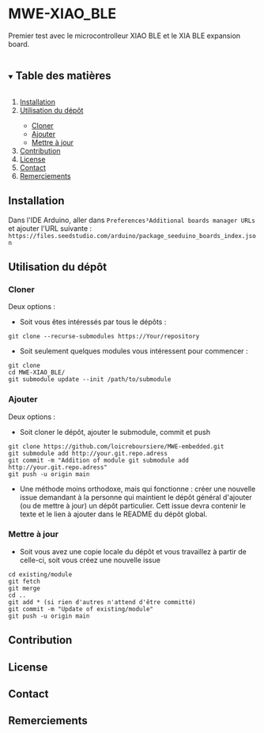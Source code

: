 # MWE-XIAO_BLE

Premier test avec le microcontrolleur XIAO BLE et le XIA BLE expansion board.


<!-- TABLE DES MATIÈRES -->
<details open="open">
  <summary><h2 style="display: inline-block">Table des matières</h2></summary>
  <ol>
    <li><a href="#installation">Installation</a></li>
    <li><a href="#utilisation-du-dépôt">Utilisation du dépôt</a></li>
      <ul>
        <li><a href="#cloner">Cloner</a></li>
        <li><a href="#ajouter">Ajouter</a></li>
        <li><a href="#mettre-à-jour">Mettre à jour</a></li>
      </ul>
    <li><a href="#contribution">Contribution</a></li>
    <li><a href="#license">License</a></li>
    <li><a href="#contact">Contact</a></li>
    <li><a href="#remerciements">Remerciements</a></li>
  </ol>
</details>



## Installation

Dans l'IDE Arduino, aller dans `Preferences³Additional boards manager URLs` et ajouter l'URL suivante : `https://files.seedstudio.com/arduino/package_seeduino_boards_index.json`

## Utilisation du dépôt

### Cloner

Deux options : 
* Soit vous êtes intéressés par tous le dépôts :
```
git clone --recurse-submodules https://Your/repository
```
* Soit seulement quelques modules vous intéressent pour commencer : 
```
git clone
cd MWE-XIAO_BLE/
git submodule update --init /path/to/submodule
```


### Ajouter

Deux options : 
* Soit cloner le dépôt, ajouter le submodule, commit et push
```
git clone https://github.com/loicreboursiere/MWE-embedded.git
git submodule add http://your.git.repo.adress
git commit -m "Addition of module git submodule add http://your.git.repo.adress"
git push -u origin main
```


* Une méthode moins orthodoxe, mais qui fonctionne : créer une nouvelle issue demandant à la personne qui maintient le dépôt général d'ajouter (ou de mettre à jour) un dépôt particulier. Cett issue devra contenir le texte et le lien à ajouter dans le README du dépôt global.

### Mettre à jour
* Soit vous avez une copie locale du dépôt et vous travaillez à partir de celle-ci, soit vous créez une nouvelle issue

```
cd existing/module
git fetch
git merge
cd ..
git add * (si rien d'autres n'attend d'être committé)
git commit -m "Update of existing/module"
git push -u origin main
```

## Contribution

## License

## Contact

## Remerciements
